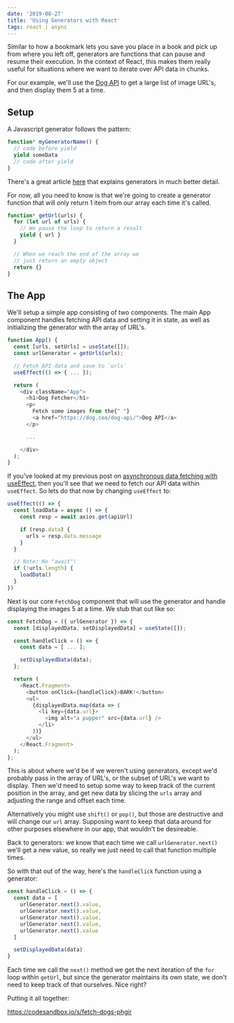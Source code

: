 ```yaml
---
date: '2019-08-27'
title: 'Using Generators with React'
tags: react | async
---
```


Similar to how a bookmark lets you save you place in a book and pick up from where you left off, generators are functions that can pause and resume their execution. In the context of React, this makes them really useful for situations where we want to iterate over API data in chunks.

For our example, we'll use the [Dog API](https://dog.ceo/dog-api/) to get a large list of image URL's, and then display them 5 at a time.

## Setup

A Javascript generator follows the pattern:

```javascript
function* myGeneratorName() {
  // code before yield
  yield someData
  // code after yield
}
```

There's a great article [here](https://codeburst.io/understanding-generators-in-es6-javascript-with-examples-6728834016d5) that explains generators in much better detail.

For now, all you need to know is that we're going to create a generator function that will only return 1 item from our array each time it's called.

```javascript
function* getUrl(urls) {
  for (let url of urls) {
    // We pause the loop to return a result
    yield { url }
  }

  // When we reach the end of the array we
  // just return an empty object
  return {}
}
```

## The App

We'll setup a simple app consisting of two components. The main App component handles fetching API data and setting it in state, as well as initializing the generator with the array of URL's.

```javascript
function App() {
  const [urls, setUrls] = useState([]);
  const urlGenerator = getUrls(urls);

  // Fetch API data and save to `urls`
  useEffect(() => { ... });

  return (
    <div className="App">
      <h1>Dog Fetcher</h1>
      <p>
        Fetch some images from the{" "}
        <a href="https://dog.ceo/dog-api/">Dog API</a>
      </p>

      ...

    </div>
  );
}
```

If you've looked at my previous post on [asynchronous data fetching with useEffect](/react-hooks-async-useeffect), then you'll see that we need to fetch our API data within `useEffect`. So lets do that now by changing `useEffect` to:

```javascript
useEffect(() => {
  const loadData = async () => {
    const resp = await axios.get(apiUrl)

    if (resp.data) {
      urls = resp.data.message
    }
  }

  // Note: No "await"!
  if (!urls.length) {
    loadData()
  }
})
```

Next is our core `FetchDog` component that will use the generator and handle displaying the images 5 at a time. We stub that out like so:

```javascript
const FetchDog = ({ urlGenerator }) => {
  const [displayedData, setDisplayedData] = useState([]);

  const handleClick = () => {
    const data = [ ... ];

    setDisplayedData(data);
  };

  return (
    <React.Fragment>
      <button onClick={handleClick}>BARK!</button>
      <ul>
        {displayedData.map(data => (
          <li key={data.url}>
            <img alt="a pupper" src={data.url} />
          </li>
        ))}
      </ul>
    </React.Fragment>
  );
};
```

This is about where we'd be if we weren't using generators, except we'd probably pass in the array of URL's, or the subset of URL's we want to display. Then we'd need to setup some way to keep track of the current position in the array, and get new data by slicing the `urls` array and adjusting the range and offset each time.

Alternatively you might use `shift()` or `pop()`, but those are destructive and will change our `url` array. Supposing want to keep that data around for other purposes elsewhere in our app, that wouldn't be desireable.

Back to generators: we know that each time we call `urlGenerator.next()` we'll get a new value, so really we just need to call that function multiple times.

So with that out of the way, here's the `handleClick` function using a generator:

```javascript
const handleClick = () => {
  const data = [
    urlGenerator.next().value,
    urlGenerator.next().value,
    urlGenerator.next().value,
    urlGenerator.next().value,
    urlGenerator.next().value
  ]

  setDisplayedData(data)
}
```

Each time we call the `next()` method we get the next iteration of the `for` loop within `getUrl`, but since the generator maintains its own state, we don't need to keep track of that ourselves. Nice right?

Putting it all together:

https://codesandbox.io/s/fetch-dogs-phgir

